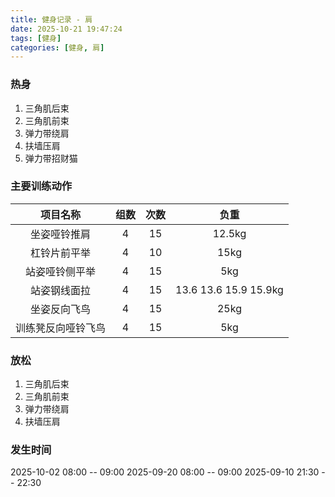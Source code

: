```yaml
---
title: 健身记录 - 肩
date: 2025-10-21 19:47:24
tags: [健身]
categories: [健身, 肩]
---
```


### 热身
1. 三角肌后束
2. 三角肌前束
3. 弹力带绕肩
4. 扶墙压肩
5. 弹力带招财猫

### 主要训练动作
|项目名称|组数|次数|负重|
|:----:|:----:|:----:|:----:|
| 坐姿哑铃推肩 | 4 | 15 | 12.5kg |
| 杠铃片前平举 | 4 | 10 | 15kg |
| 站姿哑铃侧平举 | 4 | 15 | 5kg |
| 站姿钢线面拉 | 4 | 15 | 13.6 13.6 15.9 15.9kg |
| 坐姿反向飞鸟 | 4 | 15 | 25kg |
| 训练凳反向哑铃飞鸟 | 4 | 15 | 5kg |

### 放松
1. 三角肌后束
2. 三角肌前束
3. 弹力带绕肩
4. 扶墙压肩

### 发生时间
2025-10-02 08:00 -- 09:00 
2025-09-20 08:00 -- 09:00 
2025-09-10 21:30 -- 22:30 
